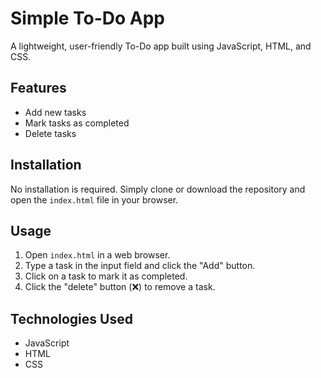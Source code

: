 # Simple To-Do App

A lightweight, user-friendly To-Do app built using JavaScript, HTML, and CSS.

## Features
- Add new tasks
- Mark tasks as completed
- Delete tasks

## Installation
No installation is required. Simply clone or download the repository and open the `index.html` file in your browser.

## Usage
1. Open `index.html` in a web browser.
2. Type a task in the input field and click the "Add" button.
3. Click on a task to mark it as completed.
4. Click the "delete" button (❌) to remove a task.

## Technologies Used
- JavaScript
- HTML
- CSS


